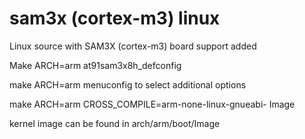 sam3x (cortex-m3) linux
================
Linux source with SAM3X (cortex-m3) board support added

Make ARCH=arm at91sam3x8h_defconfig

make ARCH=arm menuconfig to select additional options

make ARCH=arm CROSS_COMPILE=arm-none-linux-gnueabi- Image

kernel image can be found in arch/arm/boot/Image


